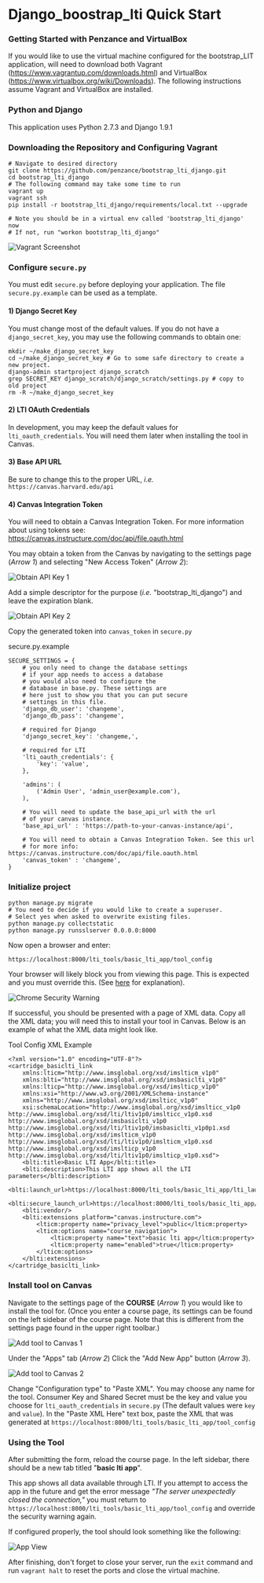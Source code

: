 # Django_boostrap_lti Quick Start

### Getting Started with Penzance and VirtualBox

If you would like to use the virtual machine configured for the bootstrap_LIT application, will need to download both Vagrant (https://www.vagrantup.com/downloads.html) and VirtualBox (https://www.virtualbox.org/wiki/Downloads). The following instructions assume Vagrant and VirtualBox are installed.

### Python and Django

This application uses Python 2.7.3 and Django 1.9.1

### Downloading the Repository and Configuring Vagrant

``` shell
# Navigate to desired directory
git clone https://github.com/penzance/bootstrap_lti_django.git
cd bootstrap_lti_django
# The following command may take some time to run
vagrant up
vagrant ssh
pip install -r bootstrap_lti_django/requirements/local.txt --upgrade

# Note you should be in a virtual env called 'bootstrap_lti_django' now
# If not, run "workon bootstrap_lti_django"
```

![Vagrant Screenshot](/images/vagrant_ssh.png)

### Configure `secure.py`

You must edit `secure.py` before deploying your application. The file `secure.py.example` can be used as a template. 

#### 1) Django Secret Key

You must change most of the default values. If you do not have a `django_secret_key`, you may use the following commands to obtain one:

``` shell
mkdir ~/make_django_secret_key
cd ~/make_django_secret_key # Go to some safe directory to create a new project.
django-admin startproject django_scratch
grep SECRET_KEY django_scratch/django_scratch/settings.py # copy to old project
rm -R ~/make_django_secret_key
```

#### 2) LTI OAuth Credentials

In development, you may keep the default values for `lti_oauth_credentials`. You will need them later when installing the tool in Canvas.

#### 3) Base API URL

Be sure to change this to the proper URL, *i.e.* `https://canvas.harvard.edu/api`

#### 4) Canvas Integration Token

You will need to obtain a Canvas Integration Token. For more information about using tokens see: https://canvas.instructure.com/doc/api/file.oauth.html

You may obtain a token from the Canvas by navigating to the settings page (*Arrow 1*) and selecting "New Access Token" (*Arrow 2*):

![**Obtain** API Key 1](/images/obtain_api_key.png)



Add a simple descriptor for the purpose (*i.e.* "bootstrap_lti_django") and leave the expiration blank.

![Obtain API Key 2](/images/obtain_api_key_2.png)



Copy the generated token into `canvas_token` in `secure.py`

secure.py.example

``` 
SECURE_SETTINGS = {
	# you only need to change the database settings
	# if your app needs to access a database
	# you would also need to configure the
	# database in base.py. These settings are
	# here just to show you that you can put secure 
	# settings in this file. 
	'django_db_user': 'changeme',
	'django_db_pass': 'changeme',

	# required for Django
	'django_secret_key': 'changeme,',

	# required for LTI
	'lti_oauth_credentials': {
		'key': 'value',
	},
	
	'admins': (
		('Admin User', 'admin_user@example.com'),
	),
	
	# You will need to update the base_api_url with the url 
	# of your canvas instance.
	'base_api_url' : 'https://path-to-your-canvas-instance/api',

	# You will need to obtain a Canvas Integration Token. See this url
    # for more info: https://canvas.instructure.com/doc/api/file.oauth.html
	'canvas_token' : 'changeme',
}
```

### Initialize project

``` shell
python manage.py migrate
# You need to decide if you would like to create a superuser.
# Select yes when asked to overwrite existing files.
python manage.py collectstatic
python manage.py runsslserver 0.0.0.0:8000
```

Now open a browser and enter:

`https://localhost:8000/lti_tools/basic_lti_app/tool_config`

Your browser will likely block you from viewing this page. This is expected and you must override this. (See [here](https://github.com/teddziuba/django-sslserver#browser-certificate-errors) for explanation).

![Chrome Security Warning](/images/chrome_error.png)



If successful, you should be presented with a page of XML data. Copy all the XML data; you will need this to install your tool in Canvas. Below is an example of what the XML data might look like.

Tool Config XML Example

``` 
<?xml version="1.0" encoding="UTF-8"?>
<cartridge_basiclti_link 
	xmlns:lticm="http://www.imsglobal.org/xsd/imslticm_v1p0" 
	xmlns:blti="http://www.imsglobal.org/xsd/imsbasiclti_v1p0" 
	xmlns:lticp="http://www.imsglobal.org/xsd/imslticp_v1p0" 
	xmlns:xsi="http://www.w3.org/2001/XMLSchema-instance" 
	xmlns="http://www.imsglobal.org/xsd/imslticc_v1p0" 
	xsi:schemaLocation="http://www.imsglobal.org/xsd/imslticc_v1p0 http://www.imsglobal.org/xsd/lti/ltiv1p0/imslticc_v1p0.xsd http://www.imsglobal.org/xsd/imsbasiclti_v1p0 http://www.imsglobal.org/xsd/lti/ltiv1p0/imsbasiclti_v1p0p1.xsd http://www.imsglobal.org/xsd/imslticm_v1p0 http://www.imsglobal.org/xsd/lti/ltiv1p0/imslticm_v1p0.xsd http://www.imsglobal.org/xsd/imslticp_v1p0 http://www.imsglobal.org/xsd/lti/ltiv1p0/imslticp_v1p0.xsd">
	<blti:title>Basic LTI App</blti:title>
	<blti:description>This LTI app shows all the LTI parameters</blti:description>
	<blti:launch_url>https://localhost:8000/lti_tools/basic_lti_app/lti_launch</blti:launch_url>
	<blti:secure_launch_url>https://localhost:8000/lti_tools/basic_lti_app/lti_launch</blti:secure_launch_url>
	<blti:vendor/>
	<blti:extensions platform="canvas.instructure.com">
		<lticm:property name="privacy_level">public</lticm:property>
		<lticm:options name="course_navigation">
			<lticm:property name="text">basic lti app</lticm:property>
			<lticm:property name="enabled">true</lticm:property>
		</lticm:options>
	</blti:extensions>
</cartridge_basiclti_link>
```

### Install tool on Canvas

Navigate to the settings page of the **COURSE** (*Arrow 1*) you would like to install the tool for. (Once you enter a course page, its settings can be found on the left sidebar of the course page. Note that this is different from the settings page found in the upper right toolbar.)

![Add tool to Canvas 1](/images/add_app_canvas.png)



Under the "Apps" tab (*Arrow 2*) Click the "Add New App" button (*Arrow 3*).

 ![Add tool to Canvas 2](/images/add_app_canvas_2.png)



Change "Configuration type" to "Paste XML". You may choose any name for the tool. Consumer Key and Shared Secret must be the key and value you choose for `lti_oauth_credentials` in `secure.py` (The default values were `key` and `value`).  In the "Paste XML Here" text box, paste the XML that was generated at `https://localhost:8000/lti_tools/basic_lti_app/tool_config`

### Using the Tool

After submitting the form, reload the course page. In the left sidebar, there should be a new tab titled "**basic lti app**".

This app shows all data available through LTI. If you attempt to access the app in the future and get the error message *"The server unexpectedly closed the connection,"* you must return to `https://localhost:8000/lti_tools/basic_lti_app/tool_config` and override the security warning again.

If configured properly, the tool should look something like the following:

![App View](/images/app_view.png)

After finishing, don't forget to close your server, run the `exit` command and run `vagrant halt` to reset the ports and close the virtual machine.

